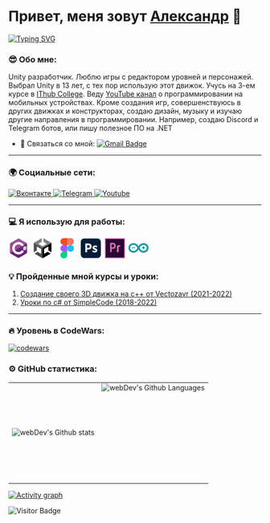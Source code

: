 # Привет, меня зовут [Александр](https://vk.com/kotolazer) 💫
[![Typing SVG](https://readme-typing-svg.herokuapp.com?color=%2336BCF7&lines=Разработчик+игр+на+Unity)](https://git.io/typing-svg)

### 😎 Обо мне:

Unity разработчик. Люблю игры с редактором уровней и персонажей. Выбрал Unity в 13 лет, с тех пор использую этот движок. Учусь на 3-ем курсе в [IThub College](https://ithub.ru). Веду [YouTube канал](https://www.youtube.com/g4sasha) о программировании на мобильных устройствах. Кроме создания игр, совершенствуюсь в других движках и конструкторах, создаю дизайн, музыку и изучаю другие направления в программировании. Например, создаю Discord и Telegram ботов, или пишу полезное ПО на .NET

- 📮 Связаться со мной: [![Gmail Badge](https://img.shields.io/badge/-Gmail-red?style=flat&logo=Gmail&logoColor=white)](mailto:as.gyach@gmail.com)

---

### 🌍 Социальные сети:

<div id="badges">
  <a href="https://vk.com/kotolazer" target="_blank">
    <img src="https://cdn-icons-png.flaticon.com/512/145/145813.png" width="40" height="40" alt="Вконтакте"/>
  </a>
  <a href="https://t.me/Kotolazer" target="_blank">
    <img src="https://cdn-icons-png.flaticon.com/512/2111/2111646.png" width="40" height="40" alt="Telegram"/>
  </a>
  <a href="https://www.youtube.com/g4sasha" target="_blank">
    <img src="https://cdn-icons-png.flaticon.com/512/3670/3670147.png" width="40" height="40" alt="Youtube"/>
  </a>
</div>

---

### 💻 Я использую для работы:

<div>
  <img src="https://github.com/devicons/devicon/blob/master/icons/csharp/csharp-original.svg" title="C#" alt="C#" width="40" height="40"/>&nbsp;
  <img src="https://github.com/devicons/devicon/blob/master/icons/unity/unity-original.svg" title="Unity" alt="Unity" width="40" height="40"/>&nbsp;
  <img src="https://github.com/devicons/devicon/blob/master/icons/figma/figma-original.svg" title="Figma" alt="Figma" width="40" height="40"/>&nbsp;
  <img src="https://github.com/devicons/devicon/blob/master/icons/photoshop/photoshop-plain.svg" title="Photoshop" alt="Photoshop" width="40" height="40"/>&nbsp;
  <img src="https://github.com/devicons/devicon/blob/master/icons/premierepro/premierepro-original.svg" title="Premiere Pro" alt="Premiere Pro" width="40" height="40"/>&nbsp;
  <img src="https://github.com/devicons/devicon/blob/master/icons/arduino/arduino-original.svg" title="Arduino" alt="Arduino" width="40" height="40"/>&nbsp;
</div>

### 💡 Пройденные мной курсы и уроки:
1. [Создание своего 3D движка на c++ от Vectozavr (2021-2022)](https://vectozavr.ru/)
2. [Уроки по c# от SimpleCode (2018-2022)](https://youtube.com/playlist?list=PLQOaTSbfxUtD6kMmAYc8Fooqya3pjLs1N&si=FHN2B76xl3hg5-Z7)

---

### 🔥 Уровень в CodeWars:
[![codewars](https://www.codewars.com/users/g4sasha/badges/large)](https://www.codewars.com/users/g4sasha)

### ⚙️ GitHub статистика:

<table>
  <tr>
    <td>
      <img align="left" src="http://github-readme-streak-stats.herokuapp.com?user=g4sasha&theme=dark&background=202020" alt="webDev's Github stats"/>
    </td>
    <td>
      <img height="195px" align="right" alt="webDev's Github Languages" src="https://github-readme-stats-sigma-five.vercel.app/api/top-langs/?username=g4sasha&layout=compact&theme=react"/>
    </td>
  </tr>
</table>

[![Activity graph](https://github-readme-activity-graph.vercel.app/graph?username=g4sasha&theme=github-compact)](https://github.com/ashutosh00710/github-readme-activity-graph)

![Visitor Badge](https://visitor-badge.laobi.icu/badge?page_id=g4sasha)
